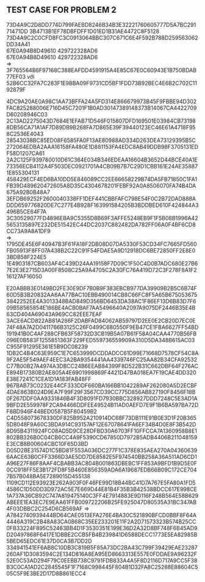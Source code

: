 ## TEST CASE FOR PROBLEM 2
73D4A9C2D8DD774D799FAEBD8246B34B3E32221760605777D5A7BC29171471DD 3B4713B1EF78DBFDFF1D01ED1B31AE4472C8F5128 73D4A9C2C0CFD8FC3C0913064BBC307C671C6E4F592B788D259563062DD34A41 <br>
67E0A94B8D49610 429722328AD6 <br>
67E0A94B8D49610 429722328AD6 <br>
=> 
3F765564B6F97168C388EAFDD4591915A4E85C67E0C60943E1B750BDAB77EF03 
với
52B6CC32FA7C283F1E9BBA09F9731CD5BF1FDD73B92BEC4E6B2C702C1192879F


4DC9A20AE0A98C1AA73BFFA24A5FD314E866679973B45F9FBBE94D302FAC825288006E716D45C7201F1B0AD30147389148373B14067CA4422709D60208946C03 2C13AD2275043D7684E1EFAB71D546F015807DFD169501E03984CB731988DB56CA71A1AF7D89DB9B268FA7D865E39F39440123EC46E61A4718F958C2536E4043 28543038BC85ED08F6585FA0F13AE80988AD334D263DEA73129395B5C272064EDBA2AAA16158FA480E1D881153FA4EDC8AB49DDB98F3705131EDF58D1207CA61 <br>
2A2C125F939780010D61C364E034B346EDEAA16604B3652D44BCE40A1E73356ECB4112A4F503DEC0921701A4CB09B7B7C29D1CBB161E24AE358871E855304131 458429ECF4ED6BA10DD5E846089CC2EE66658229B74DA5FB71850C1FA1FB39D489620472605A8D35C4304678201FEBF92A0A8506070FA74B4DA675A92B0B48A7 <br>
3EFDB69252F2600040338FF1DEF441CBBFAFC798E54F0C2B72DAD888ADDD659776820DE7C277E4B928F163991584205B3BDDBED610F424844A3496B5CE64F7A 3C30529077FD4896EBA9C5355D8B69F3AFFE5248EB9F1F5B08B1996A425653135897E232DE51542EC44DC2037C882482DA782FF06A0F4BF6CD8CC73A9A8A1DF9 <br>
=> 1795DE45E6F40947B3F61FA18F2DB08D07DA5330F53CD34FC7665FD560FB05913F8FF07A438B2C22C91F54FDAE5A9D12918DC6BE72850FF2E8E03BDB58F224E5 1E4903187CB603AF4C439D24AA19158F7D09C1F50C4D0B7ADC680E27B67E2E3E2715D3A00F8508C25A9A4705C2A30FC76A419D72C3F278F8A1F216127AF16050


E20ABBB3E0149BD2FE30E9DF7B0B9F383EBCB977DA39909B2B5C6B74F60D5B3B20832AA6AA77BAC10EBB490014CB8C66FC8F5A65B6750536753842252EE4A3013348BAD849D356BD6453DA38AC1F86EF13D6B83D7F609B58565854E186BE4ACB0BAF7AA5496640A2097A9075DF2446B35E4B63CD404A69043A969CC82EEE7EAF 3ACE6ACD822AB81A286F2DABFAD84062AB59797D2EE0E2CB20D7EC0E74F48A7A2D0411766B3125C26F0499C680550F9EB47CE1FBA6627FF54BD191941B0C4AF288CFB63F58732D3CB19B5A07B61F58A04CAA4770B56FB096E0B583F1255851363F229FED559736559909A310D5DA348B615AC03C955F91295E361E5B9DC08239 1DB2C4B4C63E959C1E7C653999DCDDADCC61D99E71668D7578CF54C8A9F2AE5F549AEF4EEC3A2BA9354441AA4339746FC25AA82B34CFA92532C77B00B27A4974A3DBCC24B6EEAB84399F8D522B31C662DBF64F276ACE894B17380B2AE805A4E6901998869F4421D47BA018EA7F19CAE4DD320E38E7241C1CEA1D1A183FAB48FF
967BAB73C0232E44CF333DDF660BA166BB1042289AF262080A5D2ECBF4DAE863B024D9EA7F99F29F3567CD39CC775D856AB827190F8456F18B0F267DDF0AA9331846B4F3D8091FD7930BBC328927DDD7248C5E3AD1A9BFD2E559978F2CA94466DDFEE49524B11AD0AEFD7E9F1B6BA597BA72DF8BD946F44BED0587B5F80459B2 C4D558073678330DF825B952A210914DC68F73DB111E91B0E3D1F20B3655D8048F9A60C3BDA914C93157AF12E67078641FA6EF34B4D0E8F3B542D8D95B4311924FC08AD5D9CE28DFBD30A6703FF10FFCCA7A1360958B8E1802BB326B0C04CB6CC4A9F5390CD67850D7972B5ADB4406B211048159E3ECB8B00604CBC10F65D3BD
D05D2BE31574D1C5BD81F553A036DC277F1C378E835AEA270A043606396AACE63B0CFF3366D3AE5DD7DE8582E5F974540BB258A36A511AD6CD1A96E27F86F8AAF4CBABB3AC804B001863DBEBC1FF853A9BFD1B9D5E0F0CC918FF5E3B172FD8F5B460E856359ADA6A19687EDB66B09C172CE7047B57B048BA5E7289015D455138 1109CD112E93923E262A903F0F46FE99D18B44BC41D7A767E5FA80A1FD54586C1D50DD3D972AC5E7E669D44E81B4F35B3B42538BDCC617E998CE1A737A36CB92C747A819475140C3FF4E7914883E9D116F248B564E58B629ABEEE1EA3EC7E9EAA61FFB009722206B25FE925047D80535A31BC347AB4F03DBBC2C254D6CB569AF
=> A7842740939444BD64CAE0513EFA276E4BA30C521890BFCD0BBF8F64A4446A319C2B48A83CA0868C35EE233201E11F2A2D71573323B574B25CC0FB33224F895C52463BB4D1F3530351E199E36D2A32D8BF748F6B45AD9D20497868F6417E1DBBE2CCB5FB4B239841D6588DECC1773E5EA82985B5BED65EDC61E37D0CA3B7DD2D 334941541EF6AB8C10DB3C819B5F85A73DC2BA43C799F39429EAE23287260AF1D3083594C2E134D816A8EA95ED8663313E557E0FDDAE9A96232F52E0C53AD294F79C0EEBB738C9791FDB833A4A5F8D2116D717A9CC5F38B3C0CA1AD2C2845545F1F7168C998445F804B1D32FA8C25288E88604C505C5F9E3BE2D17D8B861ECC4
